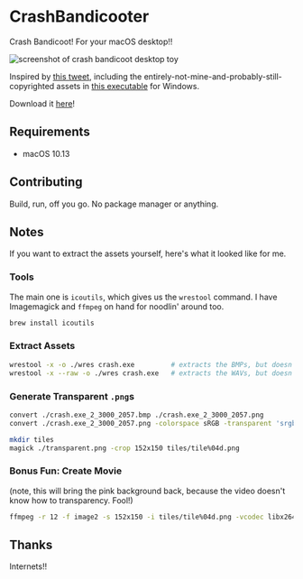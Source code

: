 # CrashBandicooter

Crash Bandicoot! For your macOS desktop!!

![screenshot of crash bandicoot desktop toy](https://p199.p4.n0.cdn.getcloudapp.com/items/6quBJlRN/Screen%20Shot%202020-03-20%20at%2019.13.05.png?v=93e549b5a2c681936f4cdf39ed68f824)

Inspired by [this tweet](https://twitter.com/ticky/status/1240078387256803328), including the entirely-not-mine-and-probably-still-copyrighted assets in [this executable](https://archive.org/details/crash_bandicoot_desktop_character) for Windows.

Download it [here](https://p199.p4.n0.cdn.getcloudapp.com/items/p9uKZDdw/CrashBandicooter.app.zip?v=0bdcdb52bca1af29a817062c254ab165)!

## Requirements

- macOS 10.13

## Contributing

Build, run, off you go. No package manager or anything.

## Notes

If you want to extract the assets yourself, here's what it looked like for me.

### Tools

The main one is `icoutils`, which gives us the `wrestool` command. I have Imagemagick and `ffmpeg` on hand for noodlin' around too.

```bash
brew install icoutils
```

### Extract Assets

```bash
wrestool -x -o ./wres crash.exe         # extracts the BMPs, but doesn't know how to handle the WAVs
wrestool -x --raw -o ./wres crash.exe   # extracts the WAVs, but doesn't transform the BMPs
```

### Generate Transparent `.png`s

```bash
convert ./crash.exe_2_3000_2057.bmp ./crash.exe_2_3000_2057.png                                           # extract into PNG
convert ./crash.exe_2_3000_2057.png -colorspace sRGB -transparent 'srgb(252, 4, 252)' ./transparent.png   # convert background into transparency

mkdir tiles
magick ./transparent.png -crop 152x150 tiles/tile%04d.png                                                 # extract each frame into a tile
```

### Bonus Fun: Create Movie

(note, this will bring the pink background back, because the video doesn't know how to transparency. Fool!)

```bash
ffmpeg -r 12 -f image2 -s 152x150 -i tiles/tile%04d.png -vcodec libx264 -crf 25  -pix_fmt yuv420p clip.mp4
```

## Thanks

Internets!!
